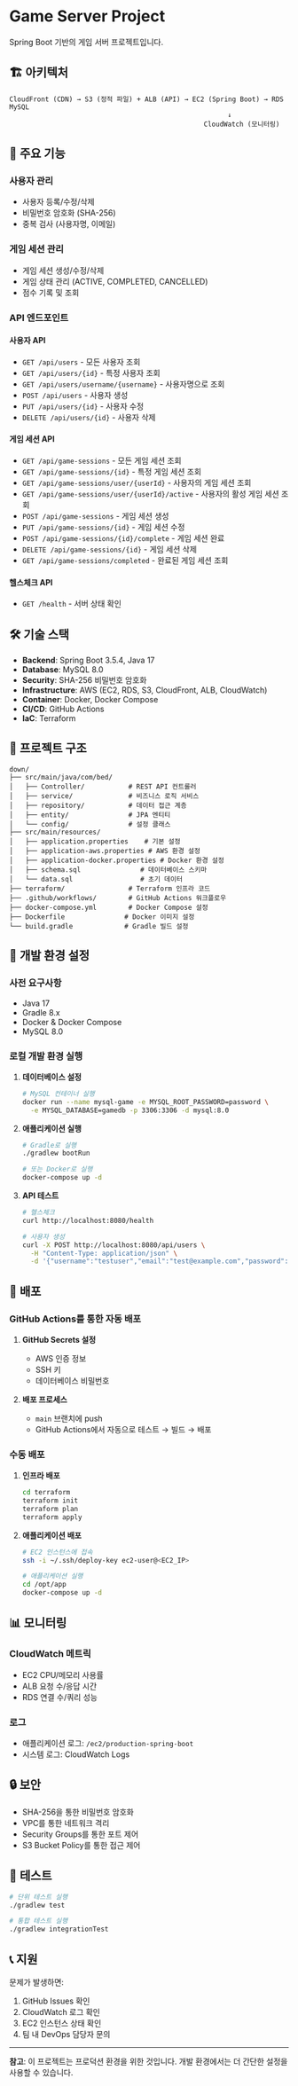 # Game Server Project

Spring Boot 기반의 게임 서버 프로젝트입니다.

## 🏗️ 아키텍처

```
CloudFront (CDN) → S3 (정적 파일) + ALB (API) → EC2 (Spring Boot) → RDS MySQL
                                                       ↓
                                                 CloudWatch (모니터링)
```

## 🚀 주요 기능

### 사용자 관리
- 사용자 등록/수정/삭제
- 비밀번호 암호화 (SHA-256)
- 중복 검사 (사용자명, 이메일)

### 게임 세션 관리
- 게임 세션 생성/수정/삭제
- 게임 상태 관리 (ACTIVE, COMPLETED, CANCELLED)
- 점수 기록 및 조회

### API 엔드포인트

#### 사용자 API
- `GET /api/users` - 모든 사용자 조회
- `GET /api/users/{id}` - 특정 사용자 조회
- `GET /api/users/username/{username}` - 사용자명으로 조회
- `POST /api/users` - 사용자 생성
- `PUT /api/users/{id}` - 사용자 수정
- `DELETE /api/users/{id}` - 사용자 삭제

#### 게임 세션 API
- `GET /api/game-sessions` - 모든 게임 세션 조회
- `GET /api/game-sessions/{id}` - 특정 게임 세션 조회
- `GET /api/game-sessions/user/{userId}` - 사용자의 게임 세션 조회
- `GET /api/game-sessions/user/{userId}/active` - 사용자의 활성 게임 세션 조회
- `POST /api/game-sessions` - 게임 세션 생성
- `PUT /api/game-sessions/{id}` - 게임 세션 수정
- `POST /api/game-sessions/{id}/complete` - 게임 세션 완료
- `DELETE /api/game-sessions/{id}` - 게임 세션 삭제
- `GET /api/game-sessions/completed` - 완료된 게임 세션 조회

#### 헬스체크 API
- `GET /health` - 서버 상태 확인

## 🛠️ 기술 스택

- **Backend**: Spring Boot 3.5.4, Java 17
- **Database**: MySQL 8.0
- **Security**: SHA-256 비밀번호 암호화
- **Infrastructure**: AWS (EC2, RDS, S3, CloudFront, ALB, CloudWatch)
- **Container**: Docker, Docker Compose
- **CI/CD**: GitHub Actions
- **IaC**: Terraform

## 📁 프로젝트 구조

```
down/
├── src/main/java/com/bed/
│   ├── Controller/           # REST API 컨트롤러
│   ├── service/              # 비즈니스 로직 서비스
│   ├── repository/           # 데이터 접근 계층
│   ├── entity/               # JPA 엔티티
│   └── config/               # 설정 클래스
├── src/main/resources/
│   ├── application.properties    # 기본 설정
│   ├── application-aws.properties # AWS 환경 설정
│   ├── application-docker.properties # Docker 환경 설정
│   ├── schema.sql               # 데이터베이스 스키마
│   └── data.sql                 # 초기 데이터
├── terraform/                # Terraform 인프라 코드
├── .github/workflows/        # GitHub Actions 워크플로우
├── docker-compose.yml        # Docker Compose 설정
├── Dockerfile               # Docker 이미지 설정
└── build.gradle             # Gradle 빌드 설정
```

## 🔧 개발 환경 설정

### 사전 요구사항
- Java 17
- Gradle 8.x
- Docker & Docker Compose
- MySQL 8.0

### 로컬 개발 환경 실행

1. **데이터베이스 설정**
   ```bash
   # MySQL 컨테이너 실행
   docker run --name mysql-game -e MYSQL_ROOT_PASSWORD=password \
     -e MYSQL_DATABASE=gamedb -p 3306:3306 -d mysql:8.0
   ```

2. **애플리케이션 실행**
   ```bash
   # Gradle로 실행
   ./gradlew bootRun
   
   # 또는 Docker로 실행
   docker-compose up -d
   ```

3. **API 테스트**
   ```bash
   # 헬스체크
   curl http://localhost:8080/health
   
   # 사용자 생성
   curl -X POST http://localhost:8080/api/users \
     -H "Content-Type: application/json" \
     -d '{"username":"testuser","email":"test@example.com","password":"password123"}'
   ```

## 🚀 배포

### GitHub Actions를 통한 자동 배포

1. **GitHub Secrets 설정**
   - AWS 인증 정보
   - SSH 키
   - 데이터베이스 비밀번호

2. **배포 프로세스**
   - `main` 브랜치에 push
   - GitHub Actions에서 자동으로 테스트 → 빌드 → 배포

### 수동 배포

1. **인프라 배포**
   ```bash
   cd terraform
   terraform init
   terraform plan
   terraform apply
   ```

2. **애플리케이션 배포**
   ```bash
   # EC2 인스턴스에 접속
   ssh -i ~/.ssh/deploy-key ec2-user@<EC2_IP>
   
   # 애플리케이션 실행
   cd /opt/app
   docker-compose up -d
   ```

## 📊 모니터링

### CloudWatch 메트릭
- EC2 CPU/메모리 사용률
- ALB 요청 수/응답 시간
- RDS 연결 수/쿼리 성능

### 로그
- 애플리케이션 로그: `/ec2/production-spring-boot`
- 시스템 로그: CloudWatch Logs

## 🔒 보안

- SHA-256을 통한 비밀번호 암호화
- VPC를 통한 네트워크 격리
- Security Groups를 통한 포트 제어
- S3 Bucket Policy를 통한 접근 제어

## 🧪 테스트

```bash
# 단위 테스트 실행
./gradlew test

# 통합 테스트 실행
./gradlew integrationTest
```

## 📞 지원

문제가 발생하면:
1. GitHub Issues 확인
2. CloudWatch 로그 확인
3. EC2 인스턴스 상태 확인
4. 팀 내 DevOps 담당자 문의

---

**참고**: 이 프로젝트는 프로덕션 환경을 위한 것입니다. 개발 환경에서는 더 간단한 설정을 사용할 수 있습니다.
